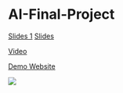 # AI-Final-Project

[Slides 1](Project_Team07.pdf)
[Slides ](Presentation_Team07.pdf)

[Video](https://youtu.be/wCParWOSb5I)

[Demo Website](https://lashhw.github.io/AI-Final-Project/)

![](https://i.imgur.com/egVkCTU.png)
